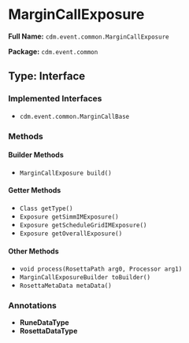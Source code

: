 # MarginCallExposure

**Full Name:** `cdm.event.common.MarginCallExposure`

**Package:** `cdm.event.common`

## Type: Interface

### Implemented Interfaces

- `cdm.event.common.MarginCallBase`

### Methods

#### Builder Methods

- `MarginCallExposure build()`

#### Getter Methods

- `Class getType()`
- `Exposure getSimmIMExposure()`
- `Exposure getScheduleGridIMExposure()`
- `Exposure getOverallExposure()`

#### Other Methods

- `void process(RosettaPath arg0, Processor arg1)`
- `MarginCallExposureBuilder toBuilder()`
- `RosettaMetaData metaData()`

### Annotations

- **RuneDataType**
- **RosettaDataType**

